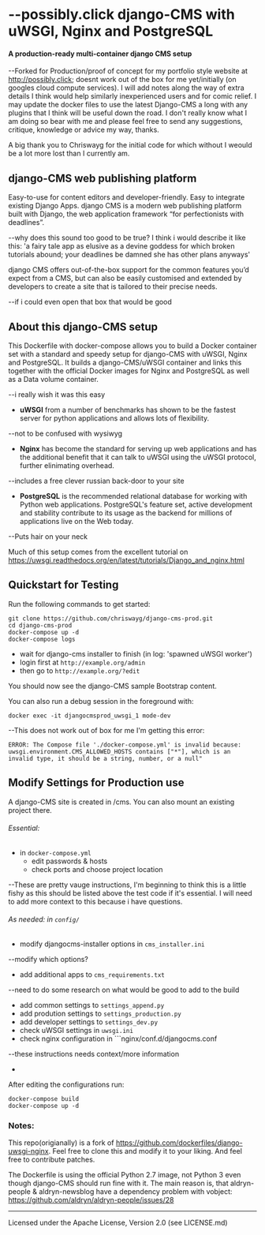 # --possibly.click django-CMS with uWSGI, Nginx and PostgreSQL
#### A production-ready multi-container django CMS setup

--Forked for Production/proof of concept for my portfolio style website at http://possibly.click; doesnt work out of the box for me yet/initially (on googles cloud compute services). I will add notes along the way of extra details I think would help similarly inexperienced users and for comic relief. I may update the docker files to use the latest Django-CMS a long with any plugins that I think will be useful down the road. I don't really know what I am doing so bear with me and please feel free to send any suggestions, critique, knowledge or advice my way, thanks. 

A big thank you to Chriswayg for the initial code for which without I weould be a lot more lost than I currently am.

## django-CMS web publishing platform

Easy-to-use for content editors and developer-friendly. Easy to integrate existing Django Apps. django CMS is a modern web publishing platform built with Django, the web application framework “for perfectionists with deadlines”.

--why does this sound too good to be true? I think i would describe it like this:
'a fairy tale app as elusive as a devine goddess for which broken tutorials abound; your deadlines be damned she has other plans anyways'

django CMS offers out-of-the-box support for the common features you’d expect from a CMS, but can also be easily customised and extended by developers to create a site that is tailored to their precise needs.

--if i could even open that box that would be good

## About this django-CMS setup

This Dockerfile with docker-compose allows you to build a Docker container set with a standard
and speedy setup for django-CMS with uWSGI, Nginx and PostgreSQL. It builds a django-CMS/uWSGI container and links this together with the official Docker images for Nginx and PostgreSQL as well as a Data volume container.

--i really wish it was this easy

- **uWSGI** from a number of benchmarks has shown to be the fastest server 
for python applications and allows lots of flexibility.

--not to be confused with wysiwyg


- **Nginx** has become the standard for serving up web applications and has the 
additional benefit that it can talk to uWSGI using the uWSGI protocol, further
elinimating overhead.

--includes a free clever russian back-door to your site 

- **PostgreSQL** is the recommended relational database for working with Python web applications. PostgreSQL's feature set, active development and stability contribute to its usage as the backend for millions of applications live on the Web today.

--Puts hair on your neck

Much of this setup comes from the excellent tutorial on 
https://uwsgi.readthedocs.org/en/latest/tutorials/Django_and_nginx.html

## Quickstart for Testing
Run the following commands to get started:
```
git clone https://github.com/chriswayg/django-cms-prod.git
cd django-cms-prod
docker-compose up -d
docker-compose logs
```
- wait for django-cms installer to finish (in log: 'spawned uWSGI worker')
- login first at ```http://example.org/admin```
- then go to ```http://example.org/?edit```
 
You should now see the django-CMS sample Bootstrap content.

You can also run a debug session in the foreground with:
```
docker exec -it djangocmsprod_uwsgi_1 mode-dev
```

--This does not work out of box for me I'm getting this error:

```~/django-cms-prod$ docker-compose up -d
ERROR: The Compose file './docker-compose.yml' is invalid because:
uwsgi.environment.CMS_ALLOWED_HOSTS contains ["*"], which is an invalid type, it should be a string, number, or a null"
```

## Modify Settings for Production use

A django-CMS site is created in /cms. You can also mount an existing project there.

###### Essential:

- in ```docker-compose.yml```
    - edit passwords & hosts 
    - check ports and choose project location

--These are pretty vauge instructions, I'm beginning to think this is a little fishy as this should be listed above the test code if it's essential.
I will need to add more context to this because i have questions.


###### As needed: in ```config/```

- modify djangocms-installer options in ```cms_installer.ini```

--modify which options?

- add additional apps to ```cms_requirements.txt```

--need to do some research on what would be good to add to the build

- add common settings to ```settings_append.py```
- add prodution settings to ```settings_production.py```
- add developer settings to ```settings_dev.py```
- check uWSGI settings in ```uwsgi.ini```
- check nginx configuration in ```nginx/conf.d/djangocms.conf

--these instructions needs context/more information

- ```

After editing the configurations run:
```
docker-compose build
docker-compose up -d
```
### Notes:

This repo(origianally) is a fork of https://github.com/dockerfiles/django-uwsgi-nginx.
Feel free to clone this and modify it to your liking. And feel free to 
contribute patches.

The Dockerfile is using the official Python 2.7 image, not Python 3 even though django-CMS should run fine with it. The main reason is, that aldryn-people & aldryn-newsblog 
have a dependency problem with vobject: https://github.com/aldryn/aldryn-people/issues/28

---
Licensed under the Apache License, Version 2.0 (see LICENSE.md)
